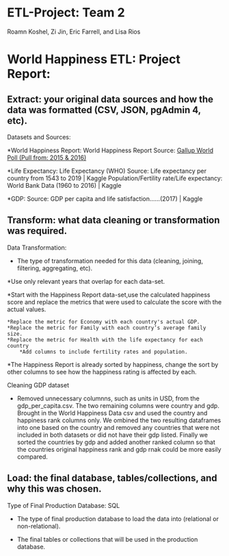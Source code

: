 # ETL-Project: Team 2
Roamn Koshel, Zi Jin, Eric Farrell, and Lisa Rios

# World Happiness ETL: Project Report:

## Extract: your original data sources and how the data was formatted (CSV, JSON, pgAdmin 4, etc).

Datasets and Sources: 

*World Happiness Report: World Happiness Report
Source: [Gallup World Poll (Pull from: 2015 & 2016)](https://www.kaggle.com/unsdsn/world-happiness?select=2015.csv) 

*Life Expectancy: Life Expectancy (WHO)
Source: Life expectancy per country from 1543 to 2019 | Kaggle
Population/Fertility rate/Life expectancy: World Bank Data (1960 to 2016) | Kaggle
                         
*GDP: Source: GDP per capita and life satisfaction......(2017) | Kaggle
 
## Transform: what data cleaning or transformation was required.
Data Transformation:

* The type of transformation needed for this data (cleaning, joining, filtering, aggregating, etc).

*Use only relevant years that overlap for each data-set.

*Start with the Happiness Report data-set,use the calculated happiness score and replace the metrics that were used to calculate the score with the actual values.  

    *Replace the metric for Economy with each country's actual GDP.
    *Replace the metric for Family with each country’s average family size.
    *Replace the metric for Health with the life expectancy for each country
        *Add columns to include fertility rates and population.

*The Happiness Report is already sorted by happiness, change the sort by other columns to see how the happiness rating is affected by each.

Cleaning GDP dataset
  - Removed unnecessary columnns, such as units in USD, from the gdp_per_capita.csv.  The two remaining columns were country and gdp.  Brought in the World Happiness Data csv and used the country and happiness rank columns only.  We ombined the two resulting dataframes into one based on the country and removed any countries that were not included in both datasets or did not have their gdp listed.  Finally we sorted the countries by gdp and added another ranked column so that the countries original happiness rank and gdp rnak could be more easily compared.

## Load: the final database, tables/collections, and why this was chosen.
Type of Final Production Database: SQL

* The type of final production database to load the data into (relational or non-relational).

* The final tables or collections that will be used in the production database.
